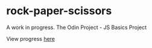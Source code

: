 # rock-paper-scissors

A work in progress. The Odin Project - JS Basics Project

View progress [here](https://hello-damiro.github.io/rock-paper-scissors)
